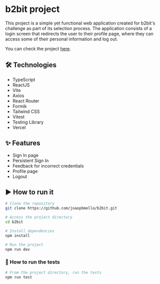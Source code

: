 # b2bit project

This project is a simple yet functional web application created for b2bit's challenge as part of its selection process. The application consists of a login screen that redirects the user to their profile page, where they can access some of their personal information and log out.

You can check the project [here](https://b2bit-5olurnqmk-joaopbmello-ca821980.vercel.app).

## 🛠️ Technologies

- TypeScript
- ReactJS
- Vite
- Axios
- React Router
- Formik
- Tailwind CSS
- Vitest
- Testing Library
- Vercel

## ✨ Features

- Sign In page
- Persistent Sign In
- Feedback for incorrect credentials
- Profile page
- Logout

## ▶️ How to run it

```bash
# Clone the repository
git clone https://github.com/joaopbmello/b2bit.git

# Access the project directory
cd b2bit

# Install dependencies
npm install

# Run the project
npm run dev
```

### 🧪 How to run the tests

```bash
# From the project directory, run the tests
npm run test
```
